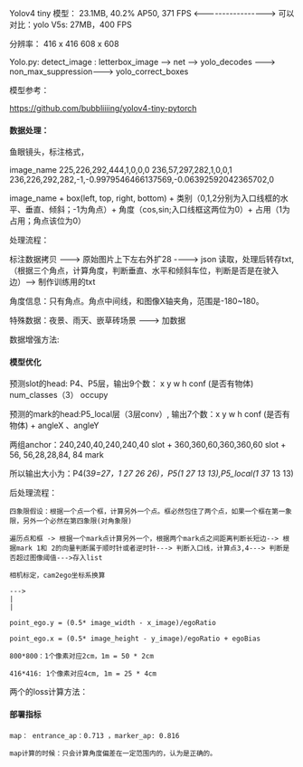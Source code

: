 
Yolov4  tiny 模型： 23.1MB,  40.2% AP50, 371 FPS   <----------------->   可以对比：yolo  V5s: 27MB，400 FPS

分辨率： 416 x  416  608 x 608 

Yolo.py:
detect_image :   letterbox_image  --> net --> yolo_decodes ---> non_max_suppression---> yolo_correct_boxes

模型参考：

https://github.com/bubbliiiing/yolov4-tiny-pytorch


#### 数据处理：

鱼眼镜头，标注格式， 

image_name 225,226,292,444,1,0,0,0  236,57,297,282,1,0,0,1 236,226,292,282,-1,-0.9979546466137569,-0.06392592042365702,0 

image_name + box(left, top, right, bottom) + 类别（0,1,2分别为入口线框的水平、垂直、倾斜；-1为角点）+ 角度（cos,sin;入口线框这两位为0）+  占用（1为占用；角点该位为0）

处理流程：

标注数据拷贝  ---> 原始图片上下左右外扩28 ----> json 读取，处理后转存txt,（根据三个角点，计算角度，判断垂直、水平和倾斜车位，判断是否是在驶入边）--> 制作训练用的txt

角度信息：只有角点。角点中间线，和图像X轴夹角，范围是-180~180。

特殊数据：夜景、雨天、嵌草砖场景 ---> 加数据

数据增强方法:


#### 模型优化

预测slot的head: P4、P5层，输出9个数： x y w h  conf (是否有物体) num_classes（3） occupy
	
预测的mark的head:P5_local层（3层conv）, 输出7个数：x  y  w  h  conf (是否有物体) + angleX 、angleY

两组anchor：240,240,40,240,240,40 slot  +   360,360,60,360,360,60 slot +  56, 56,28,28,84, 84 mark

所以输出大小为：P4(3*9=27，1 27 26 26)，P5(1 27 13 13),P5_local(1 3*7 13 13)

后处理流程：
	
	四象限假设：根据一个点一个框，计算另外一个点。框必然包住了两个点，如果一个框在第一象限，另外一个必然在第四象限(对角象限)

	遍历点和框 -> 根据一个mark点计算另外一个，根据两个mark点之间距离判断长短边--> 根据mark 1和 2的向量判断属于顺时针或者逆时针---> 判断入口线，计算点3,4---> 判断是否超过图像阈值--->存入list
	
	相机标定，cam2ego坐标系换算
	
	--->   
	|
	|
	
	point_ego.y = (0.5* image_width - x_image)/egoRatio
	
	point_ego.x = (0.5* image_height - y_image)/egoRatio + egoBias
	
	800*800：1个像素对应2cm，1m = 50 * 2cm

	416*416: 1个像素对应4cm, 1m = 25 * 4cm
	
两个的loss计算方法：

#### 部署指标
	
	map： entrance_ap：0.713 ，marker_ap: 0.816
	
	map计算的时候：只会计算角度偏差在一定范围内的，认为是正确的。
	







